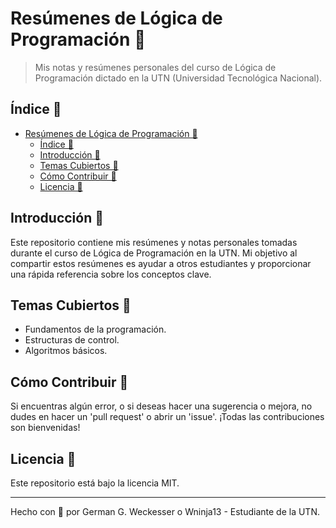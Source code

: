 # Resúmenes de Lógica de Programación 📖
> Mis notas y resúmenes personales del curso de Lógica de Programación dictado en la UTN (Universidad Tecnológica Nacional).

## Índice 📑
- [Resúmenes de Lógica de Programación 📖](#resúmenes-de-lógica-de-programación-)
  - [Índice 📑](#índice-)
  - [Introducción 🚀](#introducción-)
  - [Temas Cubiertos 📘](#temas-cubiertos-)
  - [Cómo Contribuir 🤝](#cómo-contribuir-)
  - [Licencia 📜](#licencia-)

## Introducción 🚀
Este repositorio contiene mis resúmenes y notas personales tomadas durante el curso de Lógica de Programación en la UTN. Mi objetivo al compartir estos resúmenes es ayudar a otros estudiantes y proporcionar una rápida referencia sobre los conceptos clave.

## Temas Cubiertos 📘
- Fundamentos de la programación.
- Estructuras de control.
- Algoritmos básicos.

## Cómo Contribuir 🤝
Si encuentras algún error, o si deseas hacer una sugerencia o mejora, no dudes en hacer un 'pull request' o abrir un 'issue'. ¡Todas las contribuciones son bienvenidas!

## Licencia 📜
Este repositorio está bajo la licencia MIT.

---

Hecho con 💙 por German G. Weckesser o Wninja13 - Estudiante de la UTN.
